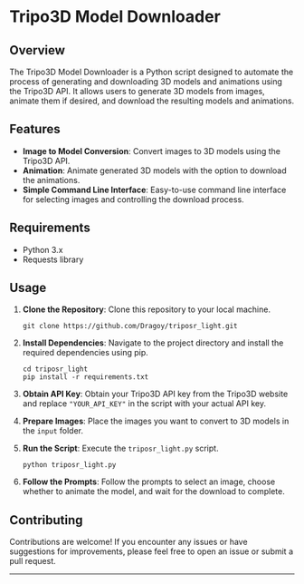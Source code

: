 # Tripo3D Model Downloader

## Overview

The Tripo3D Model Downloader is a Python script designed to automate the process of generating and downloading 3D models and animations using the Tripo3D API. It allows users to generate 3D models from images, animate them if desired, and download the resulting models and animations.

## Features

- **Image to Model Conversion**: Convert images to 3D models using the Tripo3D API.
- **Animation**: Animate generated 3D models with the option to download the animations.
- **Simple Command Line Interface**: Easy-to-use command line interface for selecting images and controlling the download process.

## Requirements

- Python 3.x
- Requests library

## Usage

1. **Clone the Repository**: Clone this repository to your local machine.

    ```
    git clone https://github.com/Dragoy/triposr_light.git
    ```

2. **Install Dependencies**: Navigate to the project directory and install the required dependencies using pip.

    ```
    cd triposr_light
    pip install -r requirements.txt
    ```

3. **Obtain API Key**: Obtain your Tripo3D API key from the Tripo3D website and replace `"YOUR_API_KEY"` in the script with your actual API key.

4. **Prepare Images**: Place the images you want to convert to 3D models in the `input` folder.

5. **Run the Script**: Execute the `triposr_light.py` script.

    ```
    python triposr_light.py
    ```

6. **Follow the Prompts**: Follow the prompts to select an image, choose whether to animate the model, and wait for the download to complete.

## Contributing

Contributions are welcome! If you encounter any issues or have suggestions for improvements, please feel free to open an issue or submit a pull request.

---
